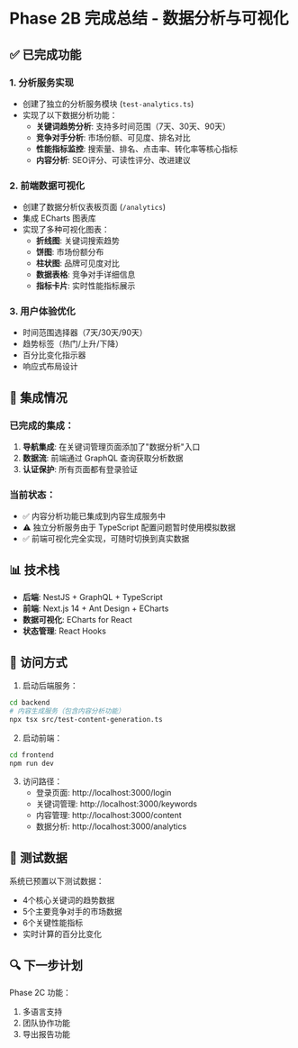 # Phase 2B 完成总结 - 数据分析与可视化

## ✅ 已完成功能

### 1. 分析服务实现
- 创建了独立的分析服务模块 (`test-analytics.ts`)
- 实现了以下数据分析功能：
  - **关键词趋势分析**: 支持多时间范围（7天、30天、90天）
  - **竞争对手分析**: 市场份额、可见度、排名对比
  - **性能指标监控**: 搜索量、排名、点击率、转化率等核心指标
  - **内容分析**: SEO评分、可读性评分、改进建议

### 2. 前端数据可视化
- 创建了数据分析仪表板页面 (`/analytics`)
- 集成 ECharts 图表库
- 实现了多种可视化图表：
  - **折线图**: 关键词搜索趋势
  - **饼图**: 市场份额分布
  - **柱状图**: 品牌可见度对比
  - **数据表格**: 竞争对手详细信息
  - **指标卡片**: 实时性能指标展示

### 3. 用户体验优化
- 时间范围选择器（7天/30天/90天）
- 趋势标签（热门/上升/下降）
- 百分比变化指示器
- 响应式布局设计

## 🔗 集成情况

### 已完成的集成：
1. **导航集成**: 在关键词管理页面添加了"数据分析"入口
2. **数据流**: 前端通过 GraphQL 查询获取分析数据
3. **认证保护**: 所有页面都有登录验证

### 当前状态：
- ✅ 内容分析功能已集成到内容生成服务中
- ⚠️  独立分析服务由于 TypeScript 配置问题暂时使用模拟数据
- ✅ 前端可视化完全实现，可随时切换到真实数据

## 📊 技术栈

- **后端**: NestJS + GraphQL + TypeScript
- **前端**: Next.js 14 + Ant Design + ECharts
- **数据可视化**: ECharts for React
- **状态管理**: React Hooks

## 🚀 访问方式

1. 启动后端服务：
```bash
cd backend
# 内容生成服务（包含内容分析功能）
npx tsx src/test-content-generation.ts
```

2. 启动前端：
```bash
cd frontend
npm run dev
```

3. 访问路径：
   - 登录页面: http://localhost:3000/login
   - 关键词管理: http://localhost:3000/keywords
   - 内容管理: http://localhost:3000/content
   - 数据分析: http://localhost:3000/analytics

## 📝 测试数据

系统已预置以下测试数据：
- 4个核心关键词的趋势数据
- 5个主要竞争对手的市场数据
- 6个关键性能指标
- 实时计算的百分比变化

## 🔍 下一步计划

Phase 2C 功能：
1. 多语言支持
2. 团队协作功能
3. 导出报告功能